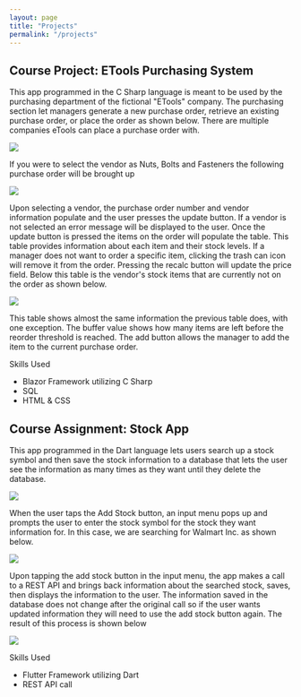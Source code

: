 ```yaml
---
layout: page
title: "Projects"
permalink: "/projects"
---
```


<h2>Course Project: ETools Purchasing System </h2>
<p>This app programmed in the C Sharp language is meant to be used by the purchasing department
of the fictional "ETools" company. The purchasing section let managers generate a new purchase order,
retrieve an existing purchase order, or place the order as shown below. There are multiple companies
eTools can place a purchase order with.</p>
<img src="img/etoolsscreenshot1.png">
<p>If you were to select the vendor as Nuts, Bolts and Fasteners the following purchase order will be brought up</p>
<img src="img/etoolsscreenshot2.png">
<p>Upon selecting a vendor, the purchase order number and vendor information populate and the user presses the update button.
If a vendor is not selected an error message will be displayed to the user. Once the update button is pressed the items on the order
will populate the table. This table provides information about each item and their stock levels. If a manager does not want to order
a specific item, clicking the trash can icon will remove it from the order. Pressing the recalc button will update the price field. Below this table is the vendor's stock items that are currently not on the order as shown below.</p>
<img src="img/etoolsscreenshot3.png">
<p>This table shows almost the same information the previous table does, with one exception. The buffer value shows how many items are left
before the reorder threshold is reached. The add button allows the manager to add the item to the current purchase order.</p>


<p>Skills Used</p>
<ul>
    <li>Blazor Framework utilizing C Sharp</li>
    <li>SQL</li>
    <li>HTML & CSS</li>
</ul>

<h2>Course Assignment: Stock App</h2>
<p>This app programmed in the Dart language lets users search up a stock symbol and then save the stock information to a database that lets the user see the information as many times as they want until they delete the database.</p>
<img src="img/dartscreenshot1.png">
<p>When the user taps the Add Stock button, an input menu pops up and prompts the user to enter the stock symbol for the stock they want information for. In this case, we are searching for Walmart Inc. as shown below.</p>
<img src="img/dartscreenshot2.png">
<p>Upon tapping the add stock button in the input menu, the app makes a call to a REST API and brings back information about the searched stock, saves, then displays the information to the user. The information saved in the database does not change after the original call so if the user wants updated information they will need to use the add stock button again. The result of this process is shown below</p>
<img src="/img/dartscreenshot3.png">


<p>Skills Used</p>
<ul>
    <li>Flutter Framework utilizing Dart</li>
    <li>REST API call</li>
</ul>